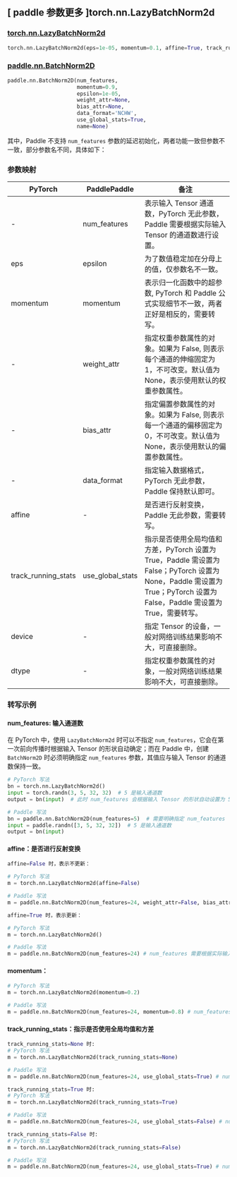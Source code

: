 ## [ paddle 参数更多 ]torch.nn.LazyBatchNorm2d
### [torch.nn.LazyBatchNorm2d](https://pytorch.org/docs/stable/generated/torch.nn.LazyBatchNorm2d.html)

```python
torch.nn.LazyBatchNorm2d(eps=1e-05, momentum=0.1, affine=True, track_running_stats=True, device=None, dtype=None)
```

### [paddle.nn.BatchNorm2D](https://www.paddlepaddle.org.cn/documentation/docs/zh/develop/api/paddle/nn/BatchNorm2D_cn.html#batchnorm2d)

```python
paddle.nn.BatchNorm2D(num_features,
                      momentum=0.9,
                      epsilon=1e-05,
                      weight_attr=None,
                      bias_attr=None,
                      data_format='NCHW',
                      use_global_stats=True,
                      name=None)
```

其中，Paddle 不支持 `num_features` 参数的延迟初始化，两者功能一致但参数不一致，部分参数名不同，具体如下：
### 参数映射

| PyTorch       | PaddlePaddle | 备注                                                   |
| ------------- | ------------ | ------------------------------------------------------ |
| -             | num_features   | 表示输入 Tensor 通道数，PyTorch 无此参数，Paddle 需要根据实际输入 Tensor 的通道数进行设置。                             |
| eps           | epsilon      | 为了数值稳定加在分母上的值，仅参数名不一致。                                                                                                      |
| momentum      | momentum      | 表示归一化函数中的超参数, PyTorch 和 Paddle 公式实现细节不一致，两者正好是相反的，需要转写。                                                                     |
| -             | weight_attr  | 指定权重参数属性的对象。如果为 False, 则表示每个通道的伸缩固定为 1，不可改变。默认值为 None，表示使用默认的权重参数属性。                                                        |
| -             | bias_attr    | 指定偏置参数属性的对象。如果为 False, 则表示每一个通道的偏移固定为 0，不可改变。默认值为 None，表示使用默认的偏置参数属性。                                                       |
| -             | data_format  | 指定输入数据格式，PyTorch 无此参数，Paddle 保持默认即可。                                                                                        |
| affine        | -                | 是否进行反射变换， Paddle 无此参数，需要转写。                                                                                                 |
| track_running_stats | use_global_stats | 指示是否使用全局均值和方差，PyTorch 设置为 True，Paddle 需设置为 False；PyTorch 设置为 None，Paddle 需设置为 True；PyTorch 设置为 False，Paddle 需设置为 True，需要转写。 |
| device        | -            | 指定 Tensor 的设备，一般对网络训练结果影响不大，可直接删除。   |
| dtype         | -            | 指定权重参数属性的对象，一般对网络训练结果影响不大，可直接删除。 |

### 转写示例

#### num_features: 输入通道数
在 PyTorch 中，使用 `LazyBatchNorm2d` 时可以不指定 `num_features`，它会在第一次前向传播时根据输入 Tensor 的形状自动确定；而在 Paddle 中，创建 `BatchNorm2D` 时必须明确指定 `num_features` 参数，其值应与输入 Tensor 的通道数保持一致。
```python
# PyTorch 写法
bn = torch.nn.LazyBatchNorm2d()
input = torch.randn(3, 5, 32, 32)  # 5 是输入通道数
output = bn(input)  # 此时 num_features 会根据输入 Tensor 的形状自动设置为 5

# Paddle 写法
bn = paddle.nn.BatchNorm2D(num_features=5)  # 需要明确指定 num_features
input = paddle.randn([3, 5, 32, 32])  # 5 是输入通道数
output = bn(input)
```

#### affine：是否进行反射变换
```python
affine=False 时，表示不更新：

# PyTorch 写法
m = torch.nn.LazyBatchNorm2d(affine=False)

# Paddle 写法
m = paddle.nn.BatchNorm2D(num_features=24, weight_attr=False, bias_attr=False) # num_features 需要根据实际输入通道数进行设置

affine=True 时，表示更新：

# PyTorch 写法
m = torch.nn.LazyBatchNorm2d()

# Paddle 写法
m = paddle.nn.BatchNorm2D(num_features=24) # num_features 需要根据实际输入通道数进行设置
```

#### momentum：
```python
# PyTorch 写法
m = torch.nn.LazyBatchNorm2d(momentum=0.2)

# Paddle 写法
m = paddle.nn.BatchNorm2D(num_features=24, momentum=0.8) # num_features 需要根据实际输入通道数进行设置
```

#### track_running_stats：指示是否使用全局均值和方差

```python
track_running_stats=None 时:
# PyTorch 写法
m = torch.nn.LazyBatchNorm2d(track_running_stats=None)

# Paddle 写法
m = paddle.nn.BatchNorm2D(num_features=24, use_global_stats=True) # num_features 需要根据实际输入通道数进行设置

track_running_stats=True 时:
# PyTorch 写法
m = torch.nn.LazyBatchNorm2d(track_running_stats=True)

# Paddle 写法
m = paddle.nn.BatchNorm2D(num_features=24, use_global_stats=False) # num_features 需要根据实际输入通道数进行设置

track_running_stats=False 时:
# PyTorch 写法
m = torch.nn.LazyBatchNorm2d(track_running_stats=False)

# Paddle 写法
m = paddle.nn.BatchNorm2D(num_features=24, use_global_stats=True) # num_features 需要根据实际输入通道数进行设置
```
